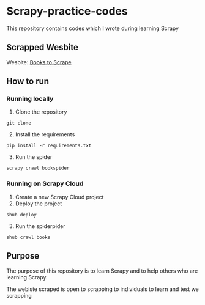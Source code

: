 # Scrapy-practice-codes
This repository contains codes which I wrote during learning Scrapy

## Scrapped Wesbite 
Wesbite: [Books to Scrape](https://books.toscrape.com/)

## How to run

### Running locally 

1. Clone the repository
```
git clone 
```
2. Install the requirements
```
pip install -r requirements.txt
```
3. Run the spider
```
scrapy crawl bookspider
```
### Running on Scrapy Cloud

1. Create a new Scrapy Cloud project
2. Deploy the project
```
shub deploy
```
3. Run the spiderpider
```
shub crawl books
```
## Purpose 

The purpose of this repository is to learn Scrapy and to help others who are learning Scrapy.

The webiste scraped is open to scrapping to individuals to learn and test we scrapping
